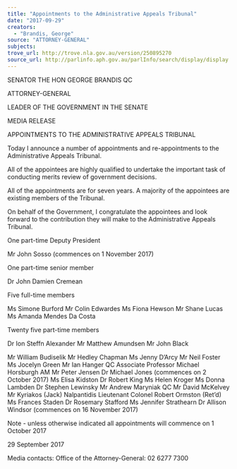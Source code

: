 ```yaml
---
title: "Appointments to the Administrative Appeals Tribunal"
date: "2017-09-29"
creators:
  - "Brandis, George"
source: "ATTORNEY-GENERAL"
subjects:
trove_url: http://trove.nla.gov.au/version/250895270
source_url: http://parlinfo.aph.gov.au/parlInfo/search/display/display.w3p;query=Id%3A%22media/pressrel/5550842%22
---
```


 

 

 SENATOR THE HON GEORGE BRANDIS QC   

 ATTORNEY-GENERAL 

 LEADER OF THE GOVERNMENT IN THE SENATE   

 MEDIA RELEASE   

 APPOINTMENTS TO THE ADMINISTRATIVE APPEALS TRIBUNAL    

 Today I announce a number of appointments and re-appointments to the Administrative  Appeals Tribunal.  

 All of the appointees are highly qualified to undertake the important task of conducting  merits review of government decisions.  

 All of the appointments are for seven years. A majority of the appointees are existing  members of the Tribunal.  

 On behalf of the Government, I congratulate the appointees and look forward to the  contribution they will make to the Administrative Appeals Tribunal.  

 One part-time Deputy President  

 Mr John Sosso (commences on 1 November 2017) 

 One part-time senior member 

 Dr John Damien Cremean  

 Five full-time members 

 Ms Simone Burford  Mr Colin Edwardes  Ms Fiona Hewson  Mr Shane Lucas   Ms Amanda Mendes Da Costa 

 Twenty five part-time members 

 Dr Ion Steffn Alexander  Mr Matthew Amundsen  Mr John Black 

 Mr William Budiselik   Mr Hedley Chapman  Ms Jenny D’Arcy  Mr Neil Foster  Ms Jocelyn Green  Mr Ian Hanger QC   Associate Professor Michael Horsburgh AM  Mr Peter Jensen  Dr Michael Jones (commences on 2 October 2017)  Ms Elisa Kidston  Dr Robert King   Ms Helen Kroger  Ms Donna Lambden  Dr Stephen Lewinsky   Mr Andrew Maryniak QC  Mr David McKelvey   Mr Kyriakos (Jack) Nalpantidis  Lieutenant Colonel Robert Ormston (Ret’d)  Ms Frances Staden  Dr Rosemary Stafford  Ms Jennifer Strathearn  Dr Allison Windsor (commences on 16 November 2017)   

 Note - unless otherwise indicated all appointments will commence on 1 October 2017  

 

 

 29 September 2017   

 Media contacts:   Office of the Attorney-General: 02 6277 7300 


